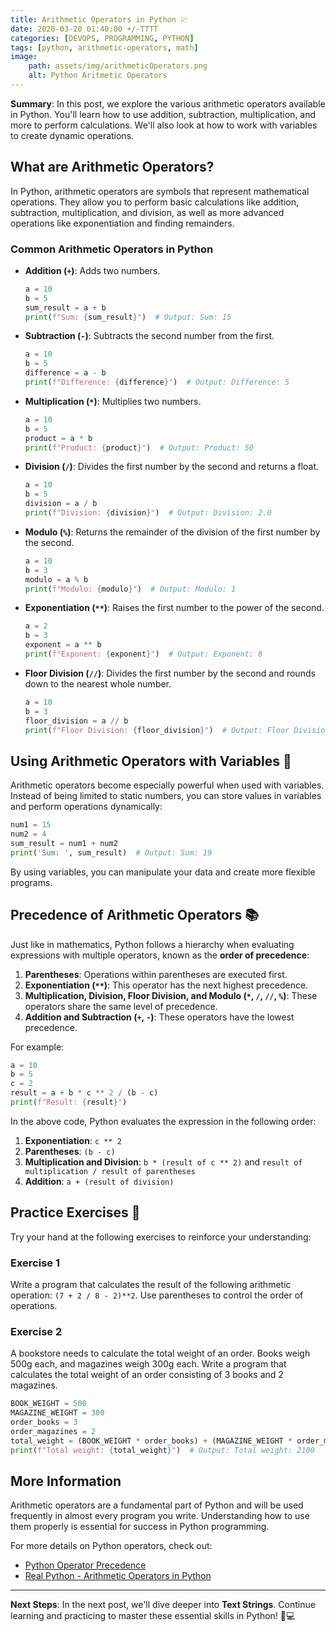 ```yaml
---
title: Arithmetic Operators in Python 💹
date: 2020-03-20 01:40:00 +/-TTTT
categories: [DEVOPS, PROGRAMMING, PYTHON]
tags: [python, arithmetic-operators, math]
image:
    path: assets/img/arithmeticOperators.png
    alt: Python Aritmetic Operators
---
```


**Summary**: In this post, we explore the various arithmetic operators available in Python. You'll learn how to use addition, subtraction, multiplication, and more to perform calculations. We'll also look at how to work with variables to create dynamic operations.

## What are Arithmetic Operators?

In Python, arithmetic operators are symbols that represent mathematical operations. They allow you to perform basic calculations like addition, subtraction, multiplication, and division, as well as more advanced operations like exponentiation and finding remainders.

### Common Arithmetic Operators in Python

- **Addition (`+`)**: Adds two numbers.
  ```python
  a = 10
  b = 5
  sum_result = a + b
  print(f"Sum: {sum_result}")  # Output: Sum: 15
  ```

- **Subtraction (`-`)**: Subtracts the second number from the first.
  ```python
  a = 10
  b = 5
  difference = a - b
  print(f"Difference: {difference}")  # Output: Difference: 5
  ```

- **Multiplication (`*`)**: Multiplies two numbers.
  ```python
  a = 10
  b = 5
  product = a * b
  print(f"Product: {product}")  # Output: Product: 50
  ```

- **Division (`/`)**: Divides the first number by the second and returns a float.
  ```python
  a = 10
  b = 5
  division = a / b
  print(f"Division: {division}")  # Output: Division: 2.0
  ```

- **Modulo (`%`)**: Returns the remainder of the division of the first number by the second.
  ```python
  a = 10
  b = 3
  modulo = a % b
  print(f"Modulo: {modulo}")  # Output: Modulo: 1
  ```

- **Exponentiation (`**`)**: Raises the first number to the power of the second.
  ```python
  a = 2
  b = 3
  exponent = a ** b
  print(f"Exponent: {exponent}")  # Output: Exponent: 8
  ```

- **Floor Division (`//`)**: Divides the first number by the second and rounds down to the nearest whole number.
  ```python
  a = 10
  b = 3
  floor_division = a // b
  print(f"Floor Division: {floor_division}")  # Output: Floor Division: 3
  ```

## Using Arithmetic Operators with Variables 🧮

Arithmetic operators become especially powerful when used with variables. Instead of being limited to static numbers, you can store values in variables and perform operations dynamically:

```python
num1 = 15
num2 = 4
sum_result = num1 + num2
print('Sum: ', sum_result)  # Output: Sum: 19
```

By using variables, you can manipulate your data and create more flexible programs.

## Precedence of Arithmetic Operators 📚

Just like in mathematics, Python follows a hierarchy when evaluating expressions with multiple operators, known as the **order of precedence**:

1. **Parentheses**: Operations within parentheses are executed first.
2. **Exponentiation (`**`)**: This operator has the next highest precedence.
3. **Multiplication, Division, Floor Division, and Modulo (`*`, `/`, `//`, `%`)**: These operators share the same level of precedence.
4. **Addition and Subtraction (`+`, `-`)**: These operators have the lowest precedence.

For example:

```python
a = 10
b = 5
c = 2
result = a + b * c ** 2 / (b - c)
print(f"Result: {result}")
```

In the above code, Python evaluates the expression in the following order:
1. **Exponentiation**: `c ** 2`
2. **Parentheses**: `(b - c)`
3. **Multiplication and Division**: `b * (result of c ** 2)` and `result of multiplication / result of parentheses`
4. **Addition**: `a + (result of division)`

## Practice Exercises 📝

Try your hand at the following exercises to reinforce your understanding:

### Exercise 1
Write a program that calculates the result of the following arithmetic operation: `(7 + 2 / 8 - 2)**2`. Use parentheses to control the order of operations.

### Exercise 2
A bookstore needs to calculate the total weight of an order. Books weigh 500g each, and magazines weigh 300g each. Write a program that calculates the total weight of an order consisting of 3 books and 2 magazines.

```python
BOOK_WEIGHT = 500
MAGAZINE_WEIGHT = 300
order_books = 3
order_magazines = 2
total_weight = (BOOK_WEIGHT * order_books) + (MAGAZINE_WEIGHT * order_magazines)
print(f"Total weight: {total_weight}")  # Output: Total weight: 2100
```

## More Information

Arithmetic operators are a fundamental part of Python and will be used frequently in almost every program you write. Understanding how to use them properly is essential for success in Python programming.

For more details on Python operators, check out:
- [Python Operator Precedence](https://docs.python.org/3/reference/expressions.html#operator-precedence)
- [Real Python - Arithmetic Operators in Python](https://realpython.com/python-operators-expressions/)

---

**Next Steps**: In the next post, we'll dive deeper into **Text Strings**. Continue learning and practicing to master these essential skills in Python! 🐍💻

